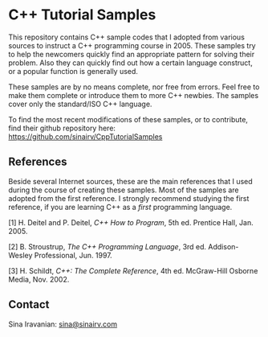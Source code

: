 # C++ Tutorial Samples

This repository contains C++ sample codes that I adopted from various sources to instruct a C++ programming course in 2005. These samples try to help the newcomers quickly find an appropriate pattern for solving their problem. Also they can quickly find out how a certain language construct, or a popular function is generally used.

These samples are by no means complete, nor free from errors. Feel free to make them complete or introduce them to more C++ newbies. The samples cover only the standard/ISO C++ language.

To find the most recent modifications of these samples, or to contribute, find their github repository here: <https://github.com/sinairv/CppTutorialSamples> 

## References

Beside several Internet sources, these are the main references that I used during the course of creating these samples. Most of the samples are adopted from the first reference. I strongly recommend studying the first reference, if you are learning C++ as a *first* programming language.

[1] H. Deitel and P. Deitel, *C++ How to Program*, 5th ed. Prentice Hall, Jan. 2005.

[2] B. Stroustrup, *The C++ Programming Language*, 3rd ed. Addison-Wesley Professional, Jun. 1997.

[3] H. Schildt, *C++: The Complete Reference*, 4th ed. McGraw-Hill Osborne Media, Nov. 2002.

## Contact
Sina Iravanian: sina@sinairv.com
